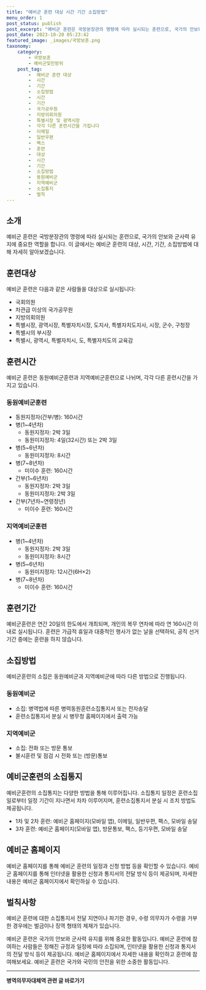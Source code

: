 ```yaml
---
title: "예비군 훈련 대상 시간 기간 소집방법"
menu_order: 1
post_status: publish
post_excerpt: "예비군 훈련은 국방분장관의 명령에 따라 실시되는 훈련으로, 국가의 안보와 군사력 유지에 중요한 역할을 합니다. 이 글에서는 예비군 훈련의 대상, 시간, 기간, 소집방법에 대해 자세히 알아보겠습니다."
post_date: 2023-10-20 05:23:42
featured_image: _images/국방보훈.png
taxonomy:
    category:
        - 국방보훈
        - 예비군및민방위
    post_tag:
        -  예비군 훈련 대상
        -  시간
        -  기간
        -  소집방법
        -  시간
        -  기간
        -  국가공무원
        -  지방의회의원
        -  특별시장 및 광역시장
        -  각각 다른 훈련시간을 가집니다
        -  이메일
        -  일반우편
        -  팩스
        -  훈련
        -  대상
        -  시간
        -  기간
        -  소집방법
        -  동원예비군
        -  지역예비군
        -  소집통지
        -  벌칙
---
```



## 소개
예비군 훈련은 국방분장관의 명령에 따라 실시되는 훈련으로, 국가의 안보와 군사력 유지에 중요한 역할을 합니다. 이 글에서는 예비군 훈련의 대상, 시간, 기간, 소집방법에 대해 자세히 알아보겠습니다.

## 훈련대상
예비군 훈련은 다음과 같은 사람들을 대상으로 실시됩니다:
- 국회의원
- 차관급 이상의 국가공무원
- 지방의회의원
- 특별시장, 광역시장, 특별자치시장, 도지사, 특별자치도지사, 시장, 군수, 구청장
- 특별시의 부시장
- 특별시, 광역시, 특별자치시, 도, 특별자치도의 교육감

## 훈련시간
예비군 훈련은 동원예비군훈련과 지역예비군훈련으로 나뉘며, 각각 다른 훈련시간을 가지고 있습니다.

### 동원예비군훈련
- 동원지정자(간부/병): 160시간
- 병(1~4년차)
  - 동원지정자: 2박 3일
  - 동원미지정자: 4일(32시간) 또는 2박 3일
- 병(5~6년차)
  - 동원미지정자: 8시간
- 병(7~8년차)
  - 미이수 훈련: 160시간
- 간부(1~6년차)
  - 동원지정자: 2박 3일
  - 동원미지정자: 2박 3일
- 간부(7년차~연령정년)
  - 미이수 훈련: 160시간

### 지역예비군훈련
- 병(1~4년차)
  - 동원지정자: 2박 3일
  - 동원미지정자: 8시간
- 병(5~6년차)
  - 동원미지정자: 12시간(6H×2)
- 병(7~8년차)
  - 미이수 훈련: 160시간

## 훈련기간
예비군훈련은 연간 20일의 한도에서 개최되며, 개인의 복무 연차에 따라 연 160시간 이내로 실시됩니다. 훈련은 가급적 휴일과 대중적인 행사가 없는 날을 선택하되, 공직 선거기간 중에는 훈련을 하지 않습니다.

## 소집방법
예비군훈련의 소집은 동원예비군과 지역예비군에 따라 다른 방법으로 진행됩니다.

### 동원예비군
- 소집: 병역법에 따른 병력동원훈련소집통지서 또는 전자송달
- 훈련소집통지서 분실 시 병무청 홈페이지에서 출력 가능

### 지역예비군
- 소집: 전화 또는 방문 통보
- 불시훈련 및 점검 시 전화 또는 (방문)통보

## 예비군훈련의 소집통지
예비군훈련의 소집통지는 다양한 방법을 통해 이루어집니다. 소집통지 일정은 훈련소집일로부터 일정 기간이 지나면서 차차 이루어지며, 훈련소집통지서 분실 시 조치 방법도 제공됩니다.

- 1차 및 2차 훈련: 예비군 홈페이지(모바일 앱), 이메일, 일반우편, 팩스, 모바일 송달
- 3차 훈련: 예비군 홈페이지(모바일 앱), 방문통보, 팩스, 등기우편, 모바일 송달

## 예비군 홈페이지
예비군 홈페이지를 통해 예비군 훈련의 일정과 신청 방법 등을 확인할 수 있습니다. 예비군 홈페이지를 통해 인터넷을 활용한 신청과 통지서의 전달 방식 등이 제공되며, 자세한 내용은 예비군 홈페이지에서 확인하실 수 있습니다.

## 벌칙사항
예비군 훈련에 대한 소집통지서 전달 지연이나 파기한 경우, 수령 의무자가 수령을 거부한 경우에는 벌금이나 징역 형태의 제재가 있습니다.

예비군 훈련은 국가의 안보와 군사력 유지를 위해 중요한 활동입니다. 예비군 훈련에 참여하는 사람들은 정해진 규정과 일정에 따라 소집되며, 인터넷을 활용한 신청과 통지서의 전달 방식 등이 제공됩니다. 예비군 홈페이지에서 자세한 내용을 확인하고 훈련에 참여해보세요. 예비군 훈련은 국가와 국민의 안전을 위한 소중한 활동입니다.
<!-- wp:separator -->
<hr class="wp-block-separator has-alpha-channel-opacity"/>
<!-- /wp:separator -->

<!-- wp:group {"backgroundColor":"base","layout":{"type":"constrained"}} -->
<div class="wp-block-group has-base-background-color has-background"><!-- wp:paragraph {"align":"center","fontSize":"medium"} -->
<p class="has-text-align-center has-large-font-size"><strong>병역의무자대체역 관련 글 바로가기</strong></p>
<!-- /wp:paragraph -->


<!-- wp:latest-posts
{"categories":[{"id":7660,"count":19,"description":"","link":"https://uknowlaw.com/category/%eb%b3%91%ec%97%ad%ec%9d%98%eb%ac%b4%ec%9e%90%eb%8c%80%ec%b2%b4%ec%97%ad/","name":"병역의무자대체역","slug":"병역의무자대체역","taxonomy":"category","parent":0,"meta":[],"_links":{"self":[{"href":"https://uknowlaw.com/wp-json/wp/v2/categories/7660"}],"collection":[{"href":"https://uknowlaw.com/wp-json/wp/v2/categories"}],"about":[{"href":"https://uknowlaw.com/wp-json/wp/v2/taxonomies/category"}],"wp:post_type":[{"href":"https://uknowlaw.com/wp-json/wp/v2/posts?categories=7660"}],"curies":[{"name":"wp","href":"https://api.w.org/{rel}","templated":true}]}}],"postsToShow":100,"excerptLength":28,"postLayout":"grid","columns":2,"featuredImageAlign":"left","featuredImageSizeSlug":"large","fontSize":"small"} /--></div>
<!-- /wp:group -->
